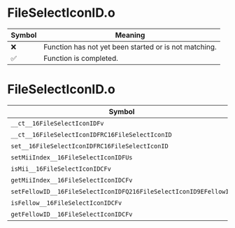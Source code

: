 # FileSelectIconID.o
| Symbol | Meaning 
| ------------- | ------------- 
| :x: | Function has not yet been started or is not matching. 
| :white_check_mark: | Function is completed. 


# FileSelectIconID.o
| Symbol | Decompiled? |
| ------------- | ------------- |
| `__ct__16FileSelectIconIDFv` | :white_check_mark: |
| `__ct__16FileSelectIconIDFRC16FileSelectIconID` | :white_check_mark: |
| `set__16FileSelectIconIDFRC16FileSelectIconID` | :white_check_mark: |
| `setMiiIndex__16FileSelectIconIDFUs` | :white_check_mark: |
| `isMii__16FileSelectIconIDCFv` | :white_check_mark: |
| `getMiiIndex__16FileSelectIconIDCFv` | :white_check_mark: |
| `setFellowID__16FileSelectIconIDFQ216FileSelectIconID9EFellowID` | :white_check_mark: |
| `isFellow__16FileSelectIconIDCFv` | :white_check_mark: |
| `getFellowID__16FileSelectIconIDCFv` | :white_check_mark: |
